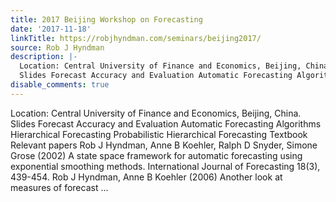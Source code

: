 ```yaml
---
title: 2017 Beijing Workshop on Forecasting
date: '2017-11-18'
linkTitle: https://robjhyndman.com/seminars/beijing2017/
source: Rob J Hyndman
description: |-
  Location: Central University of Finance and Economics, Beijing, China.
  Slides Forecast Accuracy and Evaluation Automatic Forecasting Algorithms Hierarchical Forecasting Probabilistic Hierarchical Forecasting Textbook Relevant papers Rob J Hyndman, Anne B Koehler, Ralph D Snyder, Simone Grose (2002) A state space framework for automatic forecasting using exponential smoothing methods. International Journal of Forecasting 18(3), 439-454. Rob J Hyndman, Anne B Koehler (2006) Another look at measures of forecast ...
disable_comments: true
---
```

Location: Central University of Finance and Economics, Beijing, China.
Slides Forecast Accuracy and Evaluation Automatic Forecasting Algorithms Hierarchical Forecasting Probabilistic Hierarchical Forecasting Textbook Relevant papers Rob J Hyndman, Anne B Koehler, Ralph D Snyder, Simone Grose (2002) A state space framework for automatic forecasting using exponential smoothing methods. International Journal of Forecasting 18(3), 439-454. Rob J Hyndman, Anne B Koehler (2006) Another look at measures of forecast ...